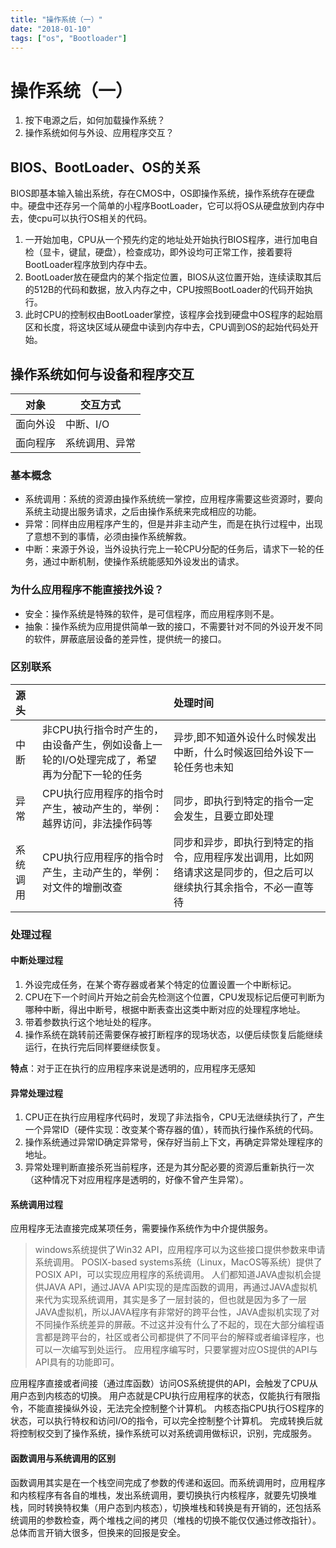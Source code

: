 ```yaml
---
title: "操作系统（一）"
date: "2018-01-10"
tags: ["os", "Bootloader"]
---
```

# 操作系统（一）

1. 按下电源之后，如何加载操作系统？
1. 操作系统如何与外设、应用程序交互？

## BIOS、BootLoader、OS的关系

BIOS即基本输入输出系统，存在CMOS中，OS即操作系统，操作系统存在硬盘中。硬盘中还存另一个简单的小程序BootLoader，它可以将OS从硬盘放到内存中去，使cpu可以执行OS相关的代码。

1. 一开始加电，CPU从一个预先约定的地址处开始执行BIOS程序，进行加电自检（显卡，键鼠，硬盘），检查成功，即外设均可正常工作，接着要将BootLoader程序放到内存中去。
1. BootLoader放在硬盘内的某个指定位置，BIOS从这位置开始，连续读取其后的512B的代码和数据，放入内存之中，CPU按照BootLoader的代码开始执行。
1. 此时CPU的控制权由BootLoader掌控，该程序会找到硬盘中OS程序的起始扇区和长度，将这块区域从硬盘中读到内存中去，CPU调到OS的起始代码处开始。

## 操作系统如何与设备和程序交互

|对象|交互方式|
|--|---|
|面向外设|中断、I/O|
|面向程序|系统调用、异常|

### 基本概念

- 系统调用：系统的资源由操作系统统一掌控，应用程序需要这些资源时，要向系统主动提出服务请求，之后由操作系统来完成相应的功能。
- 异常：同样由应用程序产生的，但是并非主动产生，而是在执行过程中，出现了意想不到的事情，必须由操作系统解救。
- 中断：来源于外设，当外设执行完上一轮CPU分配的任务后，请求下一轮的任务，通过中断机制，使操作系统能感知外设发出的请求。

### 为什么应用程序不能直接找外设？

- 安全：操作系统是特殊的软件，是可信程序，而应用程序则不是。
- 抽象：操作系统为应用提供简单一致的接口，不需要针对不同的外设开发不同的软件，屏蔽底层设备的差异性，提供统一的接口。

### 区别联系

|源头||处理时间|
|:-|-|:-|
|中  断|非CPU执行指令时产生的，由设备产生，例如设备上一轮的I/O处理完成了，希望再为分配下一轮的任务|异步,即不知道外设什么时候发出中断，什么时候返回给外设下一轮任务也未知|
|异  常|CPU执行应用程序的指令时产生，被动产生的，举例：越界访问，非法操作码等|同步，即执行到特定的指令一定会发生，且要立即处理|
|系统调用|CPU执行应用程序的指令时产生，主动产生的，举例：对文件的增删改查|同步和异步，即执行到特定的指令，应用程序发出调用，比如网络请求这是同步的，但之后可以继续执行其余指令，不必一直等待|

### 处理过程

#### 中断处理过程

1. 外设完成任务，在某个寄存器或者某个特定的位置设置一个中断标记。
1. CPU在下一个时间片开始之前会先检测这个位置，CPU发现标记后便可判断为哪种中断，得出中断号，根据中断表查出这类中断对应的处理程序地址。
1. 带着参数执行这个地址处的程序。
1. 操作系统在跳转前还需要保存被打断程序的现场状态，以便后续恢复后能继续运行，在执行完后同样要继续恢复。

**特点**：对于正在执行的应用程序来说是透明的，应用程序无感知

#### 异常处理过程

1. CPU正在执行应用程序代码时，发现了非法指令，CPU无法继续执行了，产生一个异常ID（硬件实现：改变某个寄存器的值），转而执行操作系统的代码。
1. 操作系统通过异常ID确定异常号，保存好当前上下文，再确定异常处理程序的地址。
1. 异常处理判断直接杀死当前程序，还是为其分配必要的资源后重新执行一次（这种情况下对应用程序是透明的，好像不曾产生异常）。

#### 系统调用过程

应用程序无法直接完成某项任务，需要操作系统作为中介提供服务。

>windows系统提供了Win32 API，应用程序可以为这些接口提供参数来申请系统调用。
>POSIX-based systems系统（Linux，MacOS等系统）提供了POSIX API，可以实现应用程序的系统调用。
>人们都知道JAVA虚拟机会提供JAVA API，通过JAVA API实现的是库函数的调用，再通过JAVA虚拟机来代为实现系统调用，其实是多了一层封装的，但也就是因为多了一层JAVA虚拟机，所以JAVA程序有非常好的跨平台性，JAVA虚拟机实现了对不同操作系统差异的屏蔽。不过这并没有什么了不起的，现在大部分编程语言都是跨平台的，社区或者公司都提供了不同平台的解释或者编译程序，也可以一次编写到处运行。
应用程序编写时，只要掌握对应OS提供的API与API具有的功能即可。

应用程序直接或者间接（通过库函数）访问OS系统提供的API，会触发了CPU从用户态到内核态的切换。
用户态就是CPU执行应用程序的状态，仅能执行有限指令，不能直接操纵外设，无法完全控制整个计算机。
内核态指CPU执行OS程序的状态，可以执行特权和访问I/O的指令，可以完全控制整个计算机。
完成转换后就将控制权交到了操作系统，操作系统可以对系统调用做标识，识别，完成服务。

#### 函数调用与系统调用的区别

函数调用其实是在一个栈空间完成了参数的传递和返回。而系统调用时，应用程序和内核程序有各自的堆栈，发出系统调用，要切换执行内核程序，就要先切换堆栈，同时转换特权集（用户态到内核态），切换堆栈和转换是有开销的，还包括系统调用的参数检查，两个堆栈之间的拷贝（堆栈的切换不能仅仅通过修改指针）。总体而言开销大很多，但换来的回报是安全。